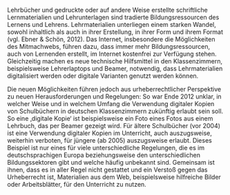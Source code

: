 <!-- filename: 04_Bildungsressourcen_und_der_Einfluss_von_Internet_und_Digitalisierung.md -->
<!-- title: Bildungsressourcen und der Einfluss von Internet und Digitalisierung -->

Lehrbücher und gedruckte oder auf andere Weise erstellte schriftliche Lernmaterialien und Lehrunterlagen sind tradierte Bildungsressourcen des Lernens und Lehrens. Lehrmaterialien unterliegen einem starken Wandel, sowohl inhaltlich als auch in ihrer Erstellung, in ihrer Form und ihrem Format (vgl. Ebner & Schön, 2012). Das Internet, insbesondere die Möglichkeiten des Mitmachwebs, führen dazu, dass immer mehr Bildungsressourcen, auch von Lernenden erstellt, im Internet kostenfrei zur Verfügung stehen. Gleichzeitig machen es neue technische Hilfsmittel in den Klassenzimmern, beispielsweise Lehrerlaptops und Beamer, notwendig, dass Lehrmaterialien digitalisiert werden oder digitale Varianten genutzt werden können.

Die neuen Möglichkeiten führen jedoch aus urheberrechtlicher Perspektive zu neuen Herausforderungen und Regelungen: So war Ende 2012 unklar, in welcher Weise und in welchem Umfang die Verwendung digitaler Kopien von Schulbüchern in deutschen Klassenzimmern zukünftig erlaubt sein soll. So eine ‚digitale Kopie‘ ist beispielsweise ein Foto eines Fotos aus einem Lehrbuch, das per Beamer gezeigt wird. Für ältere Schulbücher (vor 2004) ist eine Verwendung digitaler Kopien im Unterricht, auch auszugsweise, weiterhin verboten, für jüngere (ab 2005) auszugsweise erlaubt. Dieses Beispiel ist nur eines für viele unterschiedliche Regelungen, die es im deutschsprachigen Europa beziehungsweise den unterschiedlichen Bildungssektoren gibt und welche häufig unbekannt sind. Gemeinsam ist ihnen, dass es in aller Regel nicht gestattet und ein Verstoß gegen das Urheberrecht ist, Materialien aus dem Web, beispielsweise hilfreiche Bilder oder Arbeitsblätter, für den Unterricht zu nutzen.
